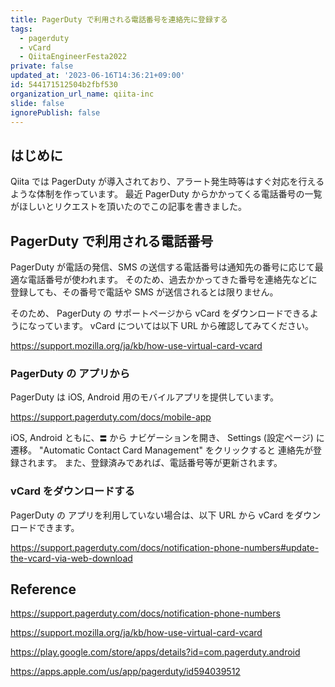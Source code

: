 ```yaml
---
title: PagerDuty で利用される電話番号を連絡先に登録する
tags:
  - pagerduty
  - vCard
  - QiitaEngineerFesta2022
private: false
updated_at: '2023-06-16T14:36:21+09:00'
id: 544171512504b2fbf530
organization_url_name: qiita-inc
slide: false
ignorePublish: false
---
```


## はじめに

Qiita では PagerDuty が導入されており、アラート発生時等はすぐ対応を行えるような体制を作っています。
最近 PagerDuty からかかってくる電話番号の一覧がほしいとリクエストを頂いたのでこの記事を書きました。

## PagerDuty で利用される電話番号

PagerDuty が電話の発信、SMS の送信する電話番号は通知先の番号に応じて最適な電話番号が使われます。
そのため、過去かかってきた番号を連絡先などに登録しても、その番号で電話や SMS が送信されるとは限りません。

そのため、 PagerDuty の サポートページから vCard をダウンロードできるようになっています。
vCard については以下 URL から確認してみてください。

https://support.mozilla.org/ja/kb/how-use-virtual-card-vcard

### PagerDuty の アプリから

PagerDuty は iOS, Android 用のモバイルアプリを提供しています。

https://support.pagerduty.com/docs/mobile-app

iOS, Android ともに、`〓` から ナビゲーションを開き、 Settings (設定ページ) に遷移。
"Automatic Contact Card Management" をクリックすると 連絡先が登録されます。
また、登録済みであれば、電話番号等が更新されます。

### vCard をダウンロードする

PagerDuty の アプリを利用していない場合は、以下 URL から vCard をダウンロードできます。

https://support.pagerduty.com/docs/notification-phone-numbers#update-the-vcard-via-web-download

## Reference

https://support.pagerduty.com/docs/notification-phone-numbers

https://support.mozilla.org/ja/kb/how-use-virtual-card-vcard

https://play.google.com/store/apps/details?id=com.pagerduty.android

https://apps.apple.com/us/app/pagerduty/id594039512
